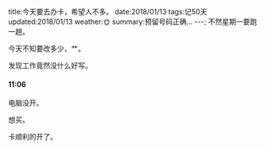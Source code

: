 title:今天要去办卡，希望人不多。
date:2018/01/13
tags:记50天
updated:2018/01/13
weather:🌞
summary:预留号码正确...
---;
不然星期一要跑一趟。

今天不知要改多少，艹。

发现工作竟然没什么好写。

#### 11:06

电脑没开。

想买。

卡顺利的开了。
